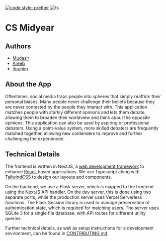 [![code style: prettier](https://img.shields.io/badge/code_style-prettier-ff69b4.svg?style=flat-square)](https://github.com/prettier/prettier)
![ts](https://badgen.net/badge/Built%20With/TypeScript/blue)

# CS Midyear

## Authors

- [Mudasir](https://github.com/mud-ali)
- [Areeb](https://github.com/reeb72)
- [Ibrahim](https://github.com/ibrahimwichka)


## About the App

Oftentimes, social media traps people into spheres that simply reaffirm their personal biases. Many people never challenge their beliefs because they are never contested by the people they interact with. This application matches people with starkly different opinions and lets them debate, allowing them to broaden their worldview and think about the opposite opinions. This application can also be used by aspiring or professional debaters. Using a point-value system, more skilled debaters are frequently matched together, allowing new contenders to improve and further challenging the experienced.  


## Technical Details

The frontend is written in NextJS, a [web development framework](https://nextjs.org/) to enhance  [React-](https://react.dev/)based applications. We use Typescript along with [TailwindCSS](https://tailwindcss.com/) to design our layouts and components. 

On the backend, we use a Flask server, which is mapped to the frontend using the NextJS API handler. On the dev server, this is done using two separate ports, while the production server uses Vercel Serverless functions. The Flask Session library is used to manage preservation of authentication state, which is required for matching users. The server uses SQLite 3 for a single file database, with API routes for different utility queries. 

Further technical details, as well as setup instructions for a development environment, can be found in [CONTRIBUTING.md](CONTRIBUTING.md)